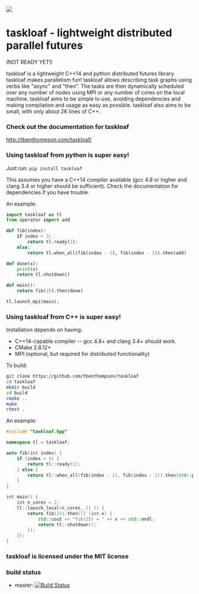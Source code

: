 <img src="http://tbenthompson.com/public/images/taskloaf_logo.png"/>

# taskloaf - lightweight distributed parallel futures 

(NOT READY YET!)

taskloaf is a lightweight C++14 and python distributed futures library. taskloaf makes parallelism fun! taskloaf allows describing task graphs using verbs like "async" and "then". The tasks are then dynamically scheduled over any number of nodes using MPI or any number of cores on the local machine. taskloaf aims to be simple to use, avoiding dependencies and making compilation and usage as easy as possible. taskloaf also aims to be small, with only about 2K lines of C++.

### Check out the documentation for taskloaf
http://tbenthompson.com/taskloaf/

### Using taskloaf from python is super easy!
Just run: `pip install taskloaf`

This assumes you have a C++14 compiler available (gcc 4.8 or higher and clang 3.4 or higher should be sufficient). Check the documentation for dependencies if you have trouble. 

An example:
```python
import taskloaf as tl
from operator import add

def fib(index):
    if index < 3:
        return tl.ready(1);
    else:
        return tl.when_all(fib(index - 1), fib(index - 2)).then(add)

def done(x):
    print(x)
    return tl.shutdown()

def main():
    return fib(25).then(done)

tl.launch_mpi(main);
```

### Using taskloaf from C++ is super easy!
Installation depends on having:
* C++14-capable compiler -- gcc 4.8+ and clang 3.4+ should work. 
* CMake 2.8.12+
* MPI (optional, but required for distributed functionality)

To build:
```bash
git clone https://github.com/tbenthompson/taskloaf
cd taskloaf
mkdir build
cd build
cmake ..
make
ctest .
```

An example:
```cpp
#include "taskloaf.hpp"

namespace tl = taskloaf;

auto fib(int index) {
    if (index < 3) {
        return tl::ready(1);
    } else {
        return tl::when_all(fib(index - 1), fib(index - 2)).then(std::plus<int>());
    }
}

int main() {
    int n_cores = 2;
    tl::launch_local(n_cores, [] () {
        return fib(25).then([] (int x) {
            std::cout << "fib(25) = " << x << std::endl;
            return tl::shutdown();
        });
    });
}
```

### taskloaf is licensed under the MIT license
### build status
* master: [![Build Status](https://travis-ci.org/tbenthompson/taskloaf.svg?branch=master)](https://travis-ci.org/tbenthompson/taskloaf)
